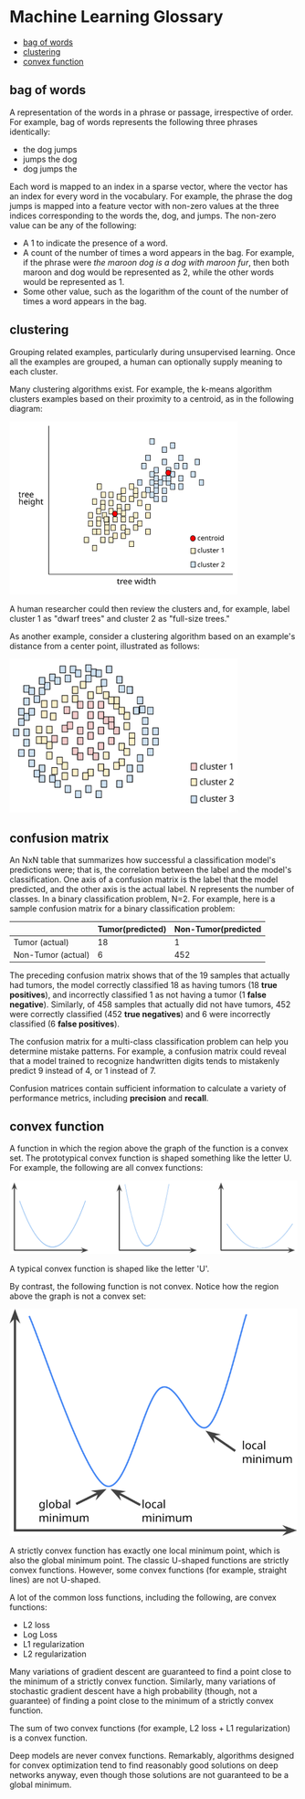 ﻿# Machine Learning Glossary
 * [bag of words](./README.md#bag-of-words)
 * [clustering](./README.md#clustering)
 * [convex function](./README.md#convex-function)
 
## bag of words
A representation of the words in a phrase or passage, irrespective of order. For example, bag of words represents the following three phrases identically:

  * the dog jumps
  * jumps the dog
  * dog jumps the
  
Each word is mapped to an index in a sparse vector, where the vector has an index for every word in the vocabulary. For example, the phrase the dog jumps is mapped into a feature vector with non-zero values at the three indices corresponding to the words the, dog, and jumps. The non-zero value can be any of the following:

  * A 1 to indicate the presence of a word.
  * A count of the number of times a word appears in the bag. For example, if the phrase were <i>the maroon dog is a dog with maroon fur</i>, then both maroon and dog would be represented as 2, while the other words would be represented as 1.
  * Some other value, such as the logarithm of the count of the number of times a word appears in the bag. 
 
## clustering
Grouping related examples, particularly during unsupervised learning. Once all the examples are grouped, a human can optionally supply meaning to each cluster.

Many clustering algorithms exist. For example, the k-means algorithm clusters examples based on their proximity to a centroid, as in the following diagram:

<img src="kmeans_example_1.svg" width="400px">

A human researcher could then review the clusters and, for example, label cluster 1 as "dwarf trees" and cluster 2 as "full-size trees."

As another example, consider a clustering algorithm based on an example's distance from a center point, illustrated as follows:

<img src="RingCluster_example.svg" width="400px">

## confusion matrix
An NxN table that summarizes how successful a classification model's predictions were; that is, the correlation between the label and the model's classification. One axis of a confusion matrix is the label that the model predicted, and the other axis is the actual label. N represents the number of classes. In a binary classification problem, N=2. For example, here is a sample confusion matrix for a binary classification problem:

|  | Tumor(predicted) | Non-Tumor(predicted|
| --- | ---| --- | 
| Tumor (actual) |	18 |	1 |
|Non-Tumor (actual)	| 6	| 452 |

The preceding confusion matrix shows that of the 19 samples that actually had tumors, the model correctly classified 18 as having tumors (18 <b>true positives</b>), and incorrectly classified 1 as not having a tumor (1 <b>false negative</b>). Similarly, of 458 samples that actually did not have tumors, 452 were correctly classified (452 <b>true negatives</b>) and 6 were incorrectly classified (6 <b>false positives</b>).

The confusion matrix for a multi-class classification problem can help you determine mistake patterns. For example, a confusion matrix could reveal that a model trained to recognize handwritten digits tends to mistakenly predict 9 instead of 4, or 1 instead of 7.

Confusion matrices contain sufficient information to calculate a variety of performance metrics, including <b>precision</b> and <b>recall</b>.

## convex function
A function in which the region above the graph of the function is a convex set. The prototypical convex function is shaped something like the letter U. For example, the following are all convex functions:

<img src="convex_functions.png" title="Convex Functions">

A typical convex function is shaped like the letter 'U'.

By contrast, the following function is not convex. Notice how the region above the graph is not a convex set:

<img src="nonconvex_function.svg" title="Non-Convex Function">

A strictly convex function has exactly one local minimum point, which is also the global minimum point. The classic U-shaped functions are strictly convex functions. However, some convex functions (for example, straight lines) are not U-shaped.

A lot of the common loss functions, including the following, are convex functions:

 * L2 loss
 * Log Loss
 * L1 regularization
 * L2 regularization

Many variations of gradient descent are guaranteed to find a point close to the minimum of a strictly convex function. Similarly, many variations of stochastic gradient descent have a high probability (though, not a guarantee) of finding a point close to the minimum of a strictly convex function.

The sum of two convex functions (for example, L2 loss + L1 regularization) is a convex function.

Deep models are never convex functions. Remarkably, algorithms designed for convex optimization tend to find reasonably good solutions on deep networks anyway, even though those solutions are not guaranteed to be a global minimum.
